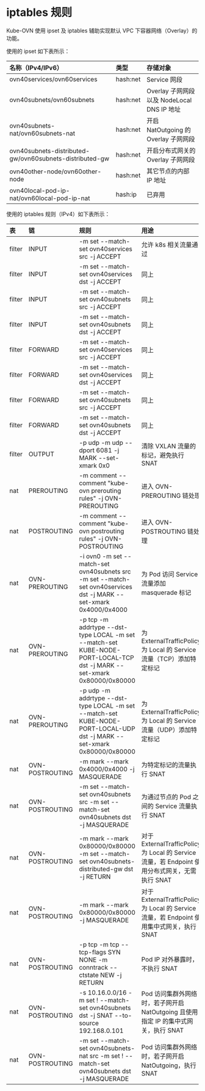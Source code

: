 # iptables 规则

Kube-OVN 使用 ipset 及 iptables 辅助实现默认 VPC 下容器网络（Overlay）的功能。

使用的 ipset 如下表所示：

| 名称（IPv4/IPv6）                                       | 类型     | 存储对象                                   |
| :------------------------------------------------------ | :------- | :----------------------------------------- |
| ovn40services/ovn60services                             | hash:net | Service 网段                               |
| ovn40subnets/ovn60subnets                               | hash:net | Overlay 子网网段以及 NodeLocal DNS IP 地址 |
| ovn40subnets-nat/ovn60subnets-nat                       | hash:net | 开启 NatOutgoing 的 Overlay 子网网段       |
| ovn40subnets-distributed-gw/ovn60subnets-distributed-gw | hash:net | 开启分布式网关的 Overlay 子网网段          |
| ovn40other-node/ovn60other-node                         | hash:net | 其它节点的内部 IP 地址                     |
| ovn40local-pod-ip-nat/ovn60local-pod-ip-nat             | hash:ip  | 已弃用                                     |


使用的 iptables 规则（IPv4）如下表所示：

| 表     | 链              | 规则                                                                                                                    | 用途                                                                                           | 备注                                                                                      |
| :----- | :-------------- | :---------------------------------------------------------------------------------------------------------------------- | :--------------------------------------------------------------------------------------------- | :---------------------------------------------------------------------------------------- |
| filter | INPUT           | -m set --match-set ovn40services src -j ACCEPT                                                                          | 允许 k8s 相关流量通过                                                                          | --                                                                                        |
| filter | INPUT           | -m set --match-set ovn40services dst -j ACCEPT                                                                          | 同上                                                                                           | --                                                                                        |
| filter | INPUT           | -m set --match-set ovn40subnets src -j ACCEPT                                                                           | 同上                                                                                           | --                                                                                        |
| filter | INPUT           | -m set --match-set ovn40subnets dst -j ACCEPT                                                                           | 同上                                                                                           | --                                                                                        |
| filter | FORWARD         | -m set --match-set ovn40services src -j ACCEPT                                                                          | 同上                                                                                           | --                                                                                        |
| filter | FORWARD         | -m set --match-set ovn40services dst -j ACCEPT                                                                          | 同上                                                                                           | --                                                                                        |
| filter | FORWARD         | -m set --match-set ovn40subnets src -j ACCEPT                                                                           | 同上                                                                                           | --                                                                                        |
| filter | FORWARD         | -m set --match-set ovn40subnets dst -j ACCEPT                                                                           | 同上                                                                                           | --                                                                                        |
| filter | OUTPUT          | -p udp -m udp --dport 6081 -j MARK --set-xmark 0x0                                                                      | 清除 VXLAN 流量的标记，避免执行 SNAT                                                           | [UDP: bad checksum on VXLAN interface](https://github.com/flannel-io/flannel/issues/1279) |
| nat    | PREROUTING      | -m comment --comment "kube-ovn prerouting rules" -j OVN-PREROUTING                                                      | 进入 OVN-PREROUTING 链处理                                                                     | --                                                                                        |
| nat    | POSTROUTING     | -m comment --comment "kube-ovn postrouting rules" -j OVN-POSTROUTING                                                    | 进入 OVN-POSTROUTING 链处理                                                                    | --                                                                                        |
| nat    | OVN-PREROUTING  | -i ovn0 -m set --match-set ovn40subnets src -m set --match-set ovn40services dst -j MARK --set-xmark 0x4000/0x4000      | 为 Pod 访问 Service 流量添加 masquerade 标记                                                   | 作用于关闭内置 LB 的场景                                                                  |
| nat    | OVN-PREROUTING  | -p tcp -m addrtype --dst-type LOCAL -m set --match-set KUBE-NODE-PORT-LOCAL-TCP dst -j MARK --set-xmark 0x80000/0x80000 | 为 ExternalTrafficPolicy 为 Local 的 Service 流量（TCP）添加特定标记                           | 仅 kube-proxy 使用 ipvs 模式时存在                                                        |
| nat    | OVN-PREROUTING  | -p udp -m addrtype --dst-type LOCAL -m set --match-set KUBE-NODE-PORT-LOCAL-UDP dst -j MARK --set-xmark 0x80000/0x80000 | 为 ExternalTrafficPolicy 为 Local 的 Service 流量（UDP）添加特定标记                           | 同上                                                                                      |
| nat    | OVN-POSTROUTING | -m mark --mark 0x4000/0x4000 -j MASQUERADE                                                                              | 为特定标记的流量执行 SNAT                                                                      | --                                                                                        |
| nat    | OVN-POSTROUTING | -m set --match-set ovn40subnets src -m set --match-set ovn40subnets dst -j MASQUERADE                                   | 为通过节点的 Pod 之间的 Service 流量执行 SNAT                                                  | --                                                                                        |
| nat    | OVN-POSTROUTING | -m mark --mark 0x80000/0x80000 -m set --match-set ovn40subnets-distributed-gw dst -j RETURN                             | 对于 ExternalTrafficPolicy 为 Local 的 Service 流量，若 Endpoint 使用分布式网关，无需执行 SNAT | --                                                                                        |
| nat    | OVN-POSTROUTING | -m mark --mark 0x80000/0x80000 -j MASQUERADE                                                                            | 对于 ExternalTrafficPolicy 为 Local 的 Service 流量，若 Endpoint 使用集中式网关，执行 SNAT     | --                                                                                        |
| nat    | OVN-POSTROUTING | -p tcp -m tcp --tcp-flags SYN NONE -m conntrack --ctstate NEW -j RETURN                                                 | Pod IP 对外暴露时，不执行 SNAT                                                                 | --                                                                                        |
| nat    | OVN-POSTROUTING | -s 10.16.0.0/16 -m set ! --match-set ovn40subnets dst -j SNAT --to-source 192.168.0.101                                 | Pod 访问集群外网络时，若子网开启 NatOutgoing 且使用指定 IP 的集中式网关，执行 SNAT             | 10.16.0.0/16 为子网网段，192.168.0.101 为指定的网关节点 IP                                |
| nat    | OVN-POSTROUTING | -m set --match-set ovn40subnets-nat src -m set ! --match-set ovn40subnets dst -j MASQUERADE                             | Pod 访问集群外网络时，若子网开启 NatOutgoing，执行 SNAT                                        | --                                                                                        |
